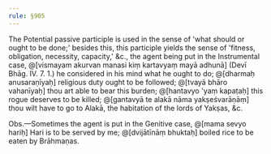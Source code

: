 ```yaml
---
rule: §905
---
```


The Potential passive participle is used in the sense of 'what should or ought to be done;' besides this, this participle yields the sense of 'fitness, obligation, necessity, capacity,' &c., the agent being put in the Instrumental case, @[vismayam akurvan manasi kiṃ kartavyaṃ mayā adhunā] (Devī Bhāg. IV. 7. 1.) he considered in his mind what he ought to do; @[dharmaḥ anusaraṇīyaḥ] religious duty ought to be followed; @[tvayā bhāro vahanīyaḥ] thou art able to bear this burden; @[hantavyo 'yaṃ kapaṭaḥ] this rogue deserves to be killed; @[gantavyā te alakā nāma yakṣeśvarāṇāṃ] thou wilt have to go to Alakā, the habitation of the lords of Yakṣas, &c.

Obs.—Sometimes the agent is put in the Genitive case, @[mama sevyo hariḥ] Hari is to be served by me; @[dvijātīnāṃ bhuktaḥ] boiled rice to be eaten by Brāhmaṇas.